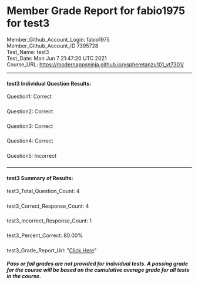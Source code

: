 # Member Grade Report for fabio1975 for test3  
   
Member_Github_Account_Login: fabio1975  
Member_Github_Account_ID 7395728  
Test_Name: test3  
Test_Date: Mon Jun  7 21:47:20 UTC 2021  
Course_URL: https://modernappsninja.github.io/vspheretanzu101_vt7301/  
   
---  
#### test3 Individual Question Results:  
Question1: Correct  
#####  
Question2: Correct  
#####  
Question3: Correct  
#####  
Question4: Correct  
#####  
Question5: Incorrect  
#####  
---  
#### test3 Summary of Results:  
test3_Total_Question_Count: 4  
#####  
test3_Correct_Response_Count: 4  
#####  
test3_Incorrect_Response_Count: 1  
#####  
test3_Percent_Correct: 80.00%  
#####  
test3_Grade_Report_Url: "[Click Here](https://github.com/modernappsninjas/fabio1975/blob/main/static/userdata/courses/vspheretanzu101_vt7301/grade_report.pr802.test3.md)"
##### Pass or fail grades are not provided for individual tests. A passing grade for the course will be based on the cumulative average grade for all tests in the course.  
